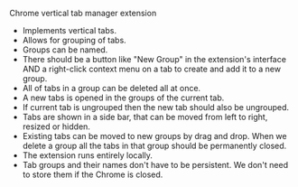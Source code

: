 Chrome vertical tab manager extension

* Implements vertical tabs.
* Allows for grouping of tabs.
* Groups can be named.
* There should be a button like "New Group" in the extension's interface AND a right-click context menu on a tab to create and add it to a new group.
* All of tabs in a group can be deleted all at once.
* A new tabs is opened in the groups of the current tab.
* If current tab is ungrouped then the new tab should also be ungrouped.
* Tabs are shown in a side bar, that can be moved from left to right, resized or hidden.
* Existing tabs can be moved to new groups by drag and drop.
When we delete a group all the tabs in that group should be permanently closed.
* The extension runs entirely locally.
* Tab groups and their names don't have to be persistent. We don't need to store them if the Chrome is closed.
